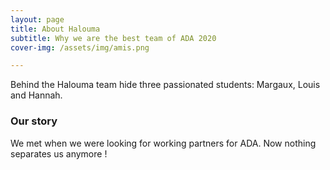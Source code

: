 ```yaml
---
layout: page
title: About Halouma
subtitle: Why we are the best team of ADA 2020
cover-img: /assets/img/amis.png

---
```


Behind the Halouma team hide three passionated students: Margaux, Louis and Hannah.

### Our story

We met when we were looking for working partners for ADA. Now nothing separates us anymore ! 
